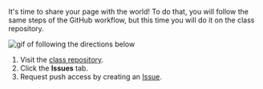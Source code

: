 [//]: # "This is used in both the CLI and Desktop course"

It's time to share your page with the world! To do that, you will follow the same steps of the GitHub workflow, but this time you will do it on the class repository.

![gif of following the directions below](../images/gifs/github-desktop/join-repo-make-issue-pages.gif)

1. Visit the [class repository](https://github.com/githubschool/on-demand-github-pages/).
1. Click the **Issues** tab.
1. Request push access by creating an [Issue](https://github.com/githubschool/on-demand-github-pages/issues/).
